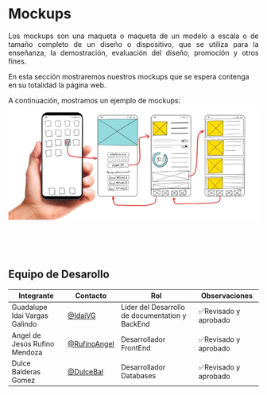 # **Mockups**

<p align = "justify">Los mockups son una maqueta o maqueta de un modelo a escala o de tamaño completo de un diseño o dispositivo, que se utiliza para la enseñanza, la demostración, evaluación del diseño, promoción y otros fines.</p>

<p align = "justif">En esta sección mostraremos nuestros mockups que se espera contenga en su totalidad la página web.</p>

A continuación, mostramos un ejemplo de mockups:
![Ejemplo de Mockup](/Assets/Ejm_mockup.png)



<br>
<br>
<br>

## Equipo de Desarollo
| Integrante    | Contacto | Rol | Observaciones |
|----------------|--------|----------|---------------|
| Guadalupe Idai Vargas Galindo  |[@IdaiVG](https://github.com/IdaiVG)|    Líder del Desarrollo de documentation y BackEnd  |✅Revisado y aprobado  |
| Angel de Jesús Rufino Mendoza   |  [@RufinoAngel](https://github.com/RufinoAngel)      |Desarrollador FrontEnd|✅Revisado y aprobado |
|Dulce Balderas Gomez|[@DulceBal](https://github.com/DulceBal)|Desarrollador Databases|✅Revisado y aprobado|
